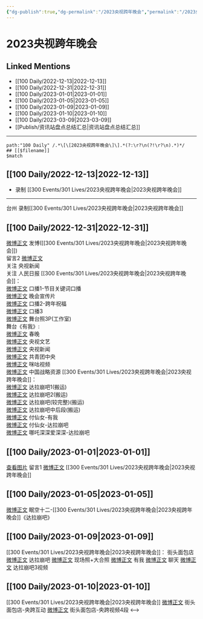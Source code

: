 ```yaml
---
{"dg-publish":true,"dg-permalink":"/2023央视跨年晚会","permalink":"/2023央视跨年晚会/","title":"2023央视跨年晚会","created":"2022-12-21T10:09:28.000+08:00","updated":"2023-04-10T16:12:07.000+08:00"}
---
```


# 2023央视跨年晚会

## Linked Mentions
- [[100 Daily/2022-12-13\|2022-12-13]]
- [[100 Daily/2022-12-31\|2022-12-31]]
- [[100 Daily/2023-01-01\|2023-01-01]]
- [[100 Daily/2023-01-05\|2023-01-05]]
- [[100 Daily/2023-01-09\|2023-01-09]]
- [[100 Daily/2023-01-10\|2023-01-10]]
- [[100 Daily/2023-03-09\|2023-03-09]]
- [[Publish/资讯站盘点总结汇总\|资讯站盘点总结汇总]]


---

```expander
path:"100 Daily" /.*\[\[2023央视跨年晚会\]\].*(?:\r?\n(?!\r?\n).*)*/
## [[$filename]]
$match
```
## [[100 Daily/2022-12-13\|2022-12-13]]
  - 录制 [[300 Events/301 Lives/2023央视跨年晚会\|2023央视跨年晚会]]
---
台州 录制[[300 Events/301 Lives/2023央视跨年晚会\|2023央视跨年晚会]]
## [[100 Daily/2022-12-31\|2022-12-31]]
[微博正文](https://m.weibo.cn/1736988591/4852864135201032) 发博([[300 Events/301 Lives/2023央视跨年晚会\|2023央视跨年晚会]])  
留言2 [微博正文](https://m.weibo.cn/2656274875/4852857180271338)  
关注 央视新闻  
关注 人民日报
[[300 Events/301 Lives/2023央视跨年晚会\|2023央视跨年晚会]]：  
[微博正文](https://m.weibo.cn/3506728370/4852671477713127) 口播1-节目关键词口播  
[微博正文](https://m.weibo.cn/2210168325/4852692872333692) 晚会宣传片  
[微博正文](https://m.weibo.cn/3506728370/4852724326213049) 口播2-跨年祝福  
[微博正文](https://m.weibo.cn/3506728370/4852731876218926) 口播3  
[微博正文](https://m.weibo.cn/7478855230/4852924809742699) 舞台照3P(工作室)  
舞台《有我》:  
[微博正文](https://m.weibo.cn/3506728370/4852857452631214) 春晚  
[微博正文](https://m.weibo.cn/2210168325/4852856420842040) 央视文艺  
[微博正文](https://m.weibo.cn/2656274875/4852857180271338) 央视新闻  
[微博正文](https://m.weibo.cn/3937348351/4852867988980691) 共青团中央  
[微博正文](https://m.weibo.cn/1809436135/4853133745066829) 咪咕视频  
[微博正文](http://weibo.com/7774089243/MmbpXr2h8) 中国战略资源
[[300 Events/301 Lives/2023央视跨年晚会\|2023央视跨年晚会]]：  
[微博正文](https://m.weibo.cn/7573664941/4852882790945179) 达拉崩吧1(搬运)  
[微博正文](https://m.weibo.cn/5122158435/4852901299630617) 达拉崩吧2(搬运)  
[微博正文](https://m.weibo.cn/5233410965/4853116517744766) 达拉崩吧(较完整)(搬运)  
[微博正文](https://m.weibo.cn/6153221451/4853185674744446) 达拉崩吧中后段(搬运)  
[微博正文](https://m.weibo.cn/7712568984/4852839153409189) 付仙女-有我  
[微博正文](https://m.weibo.cn/7712568984/4853466126092916) 付仙女-达拉崩吧  
[微博正文](https://m.weibo.cn/7693359824/4853571735004175) 哪吒深深爱深深-达拉崩吧
## [[100 Daily/2023-01-01\|2023-01-01]]
[查看图片](https://wx2.sinaimg.cn/large/0088n2Pggy1h9ok2ts3h9j30yi074t92.jpg) 留言1 [微博正文](https://m.weibo.cn/3937348351/4852867988980691) [[300 Events/301 Lives/2023央视跨年晚会\|2023央视跨年晚会]]
## [[100 Daily/2023-01-05\|2023-01-05]]
[微博正文](https://m.weibo.cn/6296641106/4852898527186245) 眠空十二-[[300 Events/301 Lives/2023央视跨年晚会\|2023央视跨年晚会]]《达拉崩吧》

## [[100 Daily/2023-01-09\|2023-01-09]]
[[300 Events/301 Lives/2023央视跨年晚会\|2023央视跨年晚会]]：
街头面包店
[微博正文](https://m.weibo.cn/5833124464/4853382273313836) 达拉崩吧
[微博正文](https://m.weibo.cn/5833124464/4853382731530779) 现场照+大合照
[微博正文](https://m.weibo.cn/5833124464/4855799958997320) 有我
[微博正文](https://m.weibo.cn/5833124464/4856010894478419) 聊天
[微博正文](https://m.weibo.cn/5833124464/4856032901731699) 达拉崩吧3视频

## [[100 Daily/2023-01-10\|2023-01-10]]
[[300 Events/301 Lives/2023央视跨年晚会\|2023央视跨年晚会]]
[微博正文](https://m.weibo.cn/5833124464/4856361282703910) 街头面包店-央跨互动
[微博正文](https://m.weibo.cn/5833124464/4856398489589153) 街头面包店-央跨视频4段
<-->
